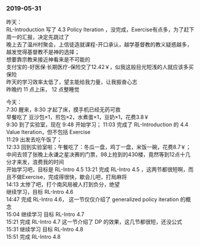 ### 2019-05-31 ###
昨天：  
RL-Introduction 写了 4.3 Policy Iteration ，没完成，Exercise有点多，为了赶下周一的汇报，决定先跳过了  
晚上去了温州村聚会，上信徒造就课程-开口承认，越学基督教的教义疑惑越多，越发觉得基督教不是神的选择；  
想要靠宗教来接近神看来是不可能的  
支付宝的-好医保·长期医疗-保险交了12.42￥，似我这般目光短浅的人就应该多买保险  
昨天的学习效率太低了，望主能给我力量，让我振奋心志  
昨晚约 11 点上床， 12 点整睡觉

今天：  
7:30 醒来，8:30 才起了床，摸手机已经无药可救  
早餐吃了 豆沙包×1，煎包×2，水煮蛋×1，豆奶×1，花费3.8￥  
9:30 到了实验室，现在 9:48 开始学习；
11:03 完成了 RL-Introduction 的 4.4 Value Iteration，但不包括 Exercise  
11:29 出发去吃午饭了；  
12:33 回到实验室啦；午餐吃了：冬瓜一盘，鸡丁一盘，米饭一碗，花费8.7￥；
中间去领了张晚上永谦之星决赛的门票，98上抢到的430楼，竟然等到12点十几分才来发，浪费我的时间  
开始学习吧，目标是 RL-Intro 4.5 
13:21 完成 RL-Intro 4.5 ，这两节都很短啊，而且不做Exercise，完成得很快，歇会儿吧，打局麻将  
14:13 太惨了吧，打个南风局被人打到负分，绝望  
继续学习，目标 RL-Intro 4.6  
14:47 完成 RL-Intro 4.6， 这一节仅仅介绍了 generalized policy iteration 的概念  
15:04 继续学习 目标 RL-Intro 4.7  
15:21 完成 RL-Intro 4.7  这一节介绍了 DP 的效果，这几节都很短，还没公式  
15:31 继续学习 目标 RL-Intro 4.8  
15:51 完成 RL-Intro 4.8  
